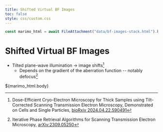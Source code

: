 ```yaml
---
title: Shifted Virtual BF Images
toc: false
style: css/custom.css
---
```


<script type="module" src="https://cdn.jsdelivr.net/npm/@marimo-team/islands@0.6.19/dist/main.js"></script>
<link
    href="https://cdn.jsdelivr.net/npm/@marimo-team/islands@0.6.19/dist/style.css"
    rel="stylesheet"
    crossorigin="anonymous"
/>
<link rel="preconnect" href="https://fonts.googleapis.com" />
<link
    rel="preconnect"
    href="https://fonts.gstatic.com"
    crossorigin
/>
<link href="https://fonts.googleapis.com/css2?family=Fira+Mono:wght@400;500;700&amp;family=Lora&amp;family=PT+Sans:wght@400;700&amp;display=swap" rel="stylesheet" />
<link
    rel="stylesheet"
    href="https://cdn.jsdelivr.net/npm/katex@0.16.10/dist/katex.min.css"
    integrity="sha384-wcIxkf4k558AjM3Yz3BBFQUbk/zgIYC2R0QpeeYb+TwlBVMrlgLqwRjRtGZiK7ww"
    crossorigin="anonymous"
/>

```js
const marimo_html = await FileAttachment("data/bf-images-stack.html").html();
```

# Shifted Virtual BF Images

- Tilted plane-wave illumination &rarr; image shifts[^1]
  - Depends on the gradient of the aberration function -- notably defocus[^2]

<div class="card" style="background: var(--theme-foreground);">
  <div id="marimo-island"> ${marimo_html.body} </div>
</div>

[^1]: Dose-Efficient Cryo-Electron Microscopy for Thick Samples using Tilt-Corrected Scanning Transmission Electron Microscopy, Demonstrated on Cells and Single Particles, [bioRxiv 2024.04.22.590491](https://www.biorxiv.org/content/10.1101/2024.04.22.590491v1) 
[^2]: Iterative Phase Retrieval Algorithms for Scanning Transmission Electron Microscopy, [arXiv:2309.05250](https://arxiv.org/abs/2309.05250)
